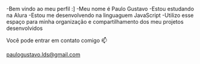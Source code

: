 -Bem vindo ao meu perfil :]
-Meu nome é Paulo Gustavo
-Estou estudando na Alura
-Estou me desenvolvendo na linguaguem JavaScript
-Utilizo esse espaço para minha organização e compartilhamento dos meu projetos desenvolvidos


Você pode entrar em contato comigo 📫

paulogustavo.lds@gmail.com
